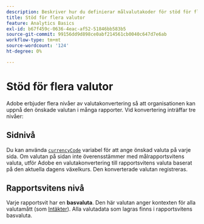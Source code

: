```yaml
---
description: Beskriver hur du definierar målvalutakoder för stöd för flera valutor som ska fungera.
title: Stöd för flera valutor
feature: Analytics Basics
exl-id: b67f459c-0636-4eac-af52-51846bb583b5
source-git-commit: 99156dd9d898ce0abf214561cb0040c647d7e6ab
workflow-type: tm+mt
source-wordcount: '124'
ht-degree: 0%

---
```


# Stöd för flera valutor

Adobe erbjuder flera nivåer av valutakonvertering så att organisationen kan uppnå den önskade valutan i många rapporter. Vid konvertering inträffar tre nivåer:

## Sidnivå

Du kan använda [`currencyCode`](/help/implement/vars/config-vars/currencycode.md) variabel för att ange önskad valuta på varje sida. Om valutan på sidan inte överensstämmer med målrapportsvitens valuta, utför Adobe en valutakonvertering till rapportsvitens valuta baserat på den aktuella dagens växelkurs. Den konverterade valutan registreras.

## Rapportsvitens nivå

Varje rapportsvit har en **basvaluta**. Den här valutan anger kontexten för alla valutamått (som [Intäkter](/help/components/metrics/revenue.md)). Alla valutadata som lagras finns i rapportsvitens basvaluta.

